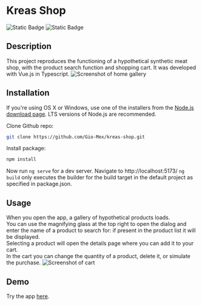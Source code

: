# Kreas Shop
![Static Badge](https://img.shields.io/badge/TYPESCRIPT-black?style=for-the-badge&logo=typeScript)
![Static Badge](https://img.shields.io/badge/VUE.js-black?style=for-the-badge&logo=Vue.js)

## Description

This project reproduces the functioning of a hypothetical synthetic meat shop, with the product search function and shopping cart. It was developed with Vue.js in Typescript.
![Screenshot of home gallery](public/img/home-img.png)

## Installation

If you're using OS X or Windows, use one of the installers from the
 [Node.js download page](https://nodejs.org/en/download/). LTS versions of
  Node.js are recommended.

Clone Github repo:

```bash
git clone https://github.com/Gio-Mex/kreas-shop.git
```

Install package:

```bash
npm install
```
Now run `ng serve` for a dev server. Navigate to http://localhost:5173/
`ng build` only executes the builder for the build target in the default project
 as specified in package.json. 

## Usage 
When you open the app, a gallery of hypothetical products loads.  
You can use the magnifying glass at the top right to open the dialog and enter the name of a product to search for: if present in the product list it will be displayed.  
Selecting a product will open the details page where you can add it to your cart.  
In the cart you can change the quantity of a product, delete it, or simulate the purchase.
![Screenshot of cart](public/img/cart-img.png)

## Demo
Try the app [here](https://kreas-shop.netlify.app).